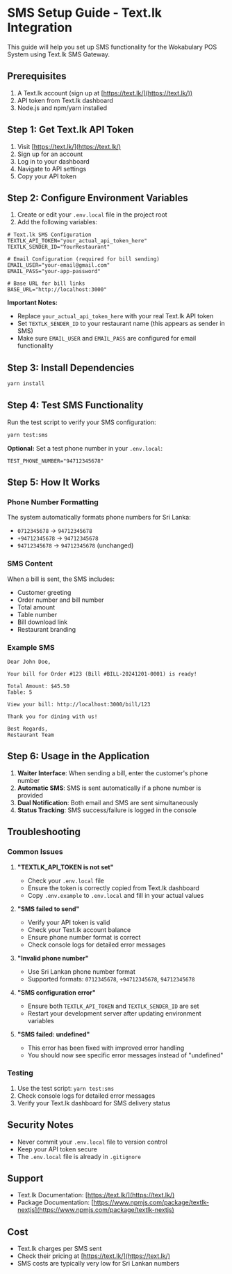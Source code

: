 # SMS Setup Guide - Text.lk Integration

This guide will help you set up SMS functionality for the Wokabulary POS System using Text.lk SMS Gateway.

## Prerequisites

1. A Text.lk account (sign up at [https://text.lk/](https://text.lk/))
2. API token from Text.lk dashboard
3. Node.js and npm/yarn installed

## Step 1: Get Text.lk API Token

1. Visit [https://text.lk/](https://text.lk/)
2. Sign up for an account
3. Log in to your dashboard
4. Navigate to API settings
5. Copy your API token

## Step 2: Configure Environment Variables

1. Create or edit your `.env.local` file in the project root
2. Add the following variables:

```env
# Text.lk SMS Configuration
TEXTLK_API_TOKEN="your_actual_api_token_here"
TEXTLK_SENDER_ID="YourRestaurant"

# Email Configuration (required for bill sending)
EMAIL_USER="your-email@gmail.com"
EMAIL_PASS="your-app-password"

# Base URL for bill links
BASE_URL="http://localhost:3000"
```

**Important Notes:**
- Replace `your_actual_api_token_here` with your real Text.lk API token
- Set `TEXTLK_SENDER_ID` to your restaurant name (this appears as sender in SMS)
- Make sure `EMAIL_USER` and `EMAIL_PASS` are configured for email functionality

## Step 3: Install Dependencies

```bash
yarn install
```

## Step 4: Test SMS Functionality

Run the test script to verify your SMS configuration:

```bash
yarn test:sms
```

**Optional:** Set a test phone number in your `.env.local`:
```env
TEST_PHONE_NUMBER="94712345678"
```

## Step 5: How It Works

### Phone Number Formatting

The system automatically formats phone numbers for Sri Lanka:
- `0712345678` → `94712345678`
- `+94712345678` → `94712345678`
- `94712345678` → `94712345678` (unchanged)

### SMS Content

When a bill is sent, the SMS includes:
- Customer greeting
- Order number and bill number
- Total amount
- Table number
- Bill download link
- Restaurant branding

### Example SMS

```
Dear John Doe,

Your bill for Order #123 (Bill #BILL-20241201-0001) is ready!

Total Amount: $45.50
Table: 5

View your bill: http://localhost:3000/bill/123

Thank you for dining with us!

Best Regards,
Restaurant Team
```

## Step 6: Usage in the Application

1. **Waiter Interface**: When sending a bill, enter the customer's phone number
2. **Automatic SMS**: SMS is sent automatically if a phone number is provided
3. **Dual Notification**: Both email and SMS are sent simultaneously
4. **Status Tracking**: SMS success/failure is logged in the console

## Troubleshooting

### Common Issues

1. **"TEXTLK_API_TOKEN is not set"**
   - Check your `.env.local` file
   - Ensure the token is correctly copied from Text.lk dashboard
   - Copy `.env.example` to `.env.local` and fill in your actual values

2. **"SMS failed to send"**
   - Verify your API token is valid
   - Check your Text.lk account balance
   - Ensure phone number format is correct
   - Check console logs for detailed error messages

3. **"Invalid phone number"**
   - Use Sri Lankan phone number format
   - Supported formats: `0712345678`, `+94712345678`, `94712345678`

4. **"SMS configuration error"**
   - Ensure both `TEXTLK_API_TOKEN` and `TEXTLK_SENDER_ID` are set
   - Restart your development server after updating environment variables

5. **"SMS failed: undefined"**
   - This error has been fixed with improved error handling
   - You should now see specific error messages instead of "undefined"

### Testing

1. Use the test script: `yarn test:sms`
2. Check console logs for detailed error messages
3. Verify your Text.lk dashboard for SMS delivery status

## Security Notes

- Never commit your `.env.local` file to version control
- Keep your API token secure
- The `.env.local` file is already in `.gitignore`

## Support

- Text.lk Documentation: [https://text.lk/](https://text.lk/)
- Package Documentation: [https://www.npmjs.com/package/textlk-nextjs](https://www.npmjs.com/package/textlk-nextjs)

## Cost

- Text.lk charges per SMS sent
- Check their pricing at [https://text.lk/](https://text.lk/)
- SMS costs are typically very low for Sri Lankan numbers
